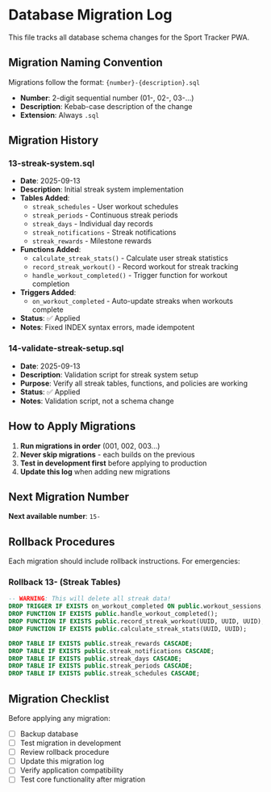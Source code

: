 # Database Migration Log

This file tracks all database schema changes for the Sport Tracker PWA.

## Migration Naming Convention

Migrations follow the format: `{number}-{description}.sql`

- **Number**: 2-digit sequential number (01-, 02-, 03-...)
- **Description**: Kebab-case description of the change
- **Extension**: Always `.sql`

## Migration History

### 13-streak-system.sql
- **Date**: 2025-09-13
- **Description**: Initial streak system implementation
- **Tables Added**:
  - `streak_schedules` - User workout schedules
  - `streak_periods` - Continuous streak periods
  - `streak_days` - Individual day records
  - `streak_notifications` - Streak notifications
  - `streak_rewards` - Milestone rewards
- **Functions Added**:
  - `calculate_streak_stats()` - Calculate user streak statistics
  - `record_streak_workout()` - Record workout for streak tracking
  - `handle_workout_completed()` - Trigger function for workout completion
- **Triggers Added**:
  - `on_workout_completed` - Auto-update streaks when workouts complete
- **Status**: ✅ Applied
- **Notes**: Fixed INDEX syntax errors, made idempotent

### 14-validate-streak-setup.sql
- **Date**: 2025-09-13
- **Description**: Validation script for streak system setup
- **Purpose**: Verify all streak tables, functions, and policies are working
- **Status**: ✅ Applied
- **Notes**: Validation script, not a schema change

## How to Apply Migrations

1. **Run migrations in order** (001, 002, 003...)
2. **Never skip migrations** - each builds on the previous
3. **Test in development first** before applying to production
4. **Update this log** when adding new migrations

## Next Migration Number

**Next available number**: `15-`

## Rollback Procedures

Each migration should include rollback instructions. For emergencies:

### Rollback 13- (Streak Tables)
```sql
-- WARNING: This will delete all streak data!
DROP TRIGGER IF EXISTS on_workout_completed ON public.workout_sessions;
DROP FUNCTION IF EXISTS public.handle_workout_completed();
DROP FUNCTION IF EXISTS public.record_streak_workout(UUID, UUID, UUID);
DROP FUNCTION IF EXISTS public.calculate_streak_stats(UUID, UUID);

DROP TABLE IF EXISTS public.streak_rewards CASCADE;
DROP TABLE IF EXISTS public.streak_notifications CASCADE;
DROP TABLE IF EXISTS public.streak_days CASCADE;
DROP TABLE IF EXISTS public.streak_periods CASCADE;
DROP TABLE IF EXISTS public.streak_schedules CASCADE;
```

## Migration Checklist

Before applying any migration:

- [ ] Backup database
- [ ] Test migration in development
- [ ] Review rollback procedure
- [ ] Update this migration log
- [ ] Verify application compatibility
- [ ] Test core functionality after migration